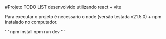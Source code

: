 #Projeto TODO LIST desenvolvido utilizando react + vite

Para executar o projeto é necessario o node (versão testada v21.5.0) + npm instalado no computador.

'''
npm install
npm run dev
'''
